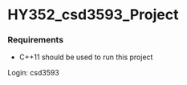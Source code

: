 # HY352_csd3593_Project

### Requirements
- C++11 should be used to run this project

Login: csd3593